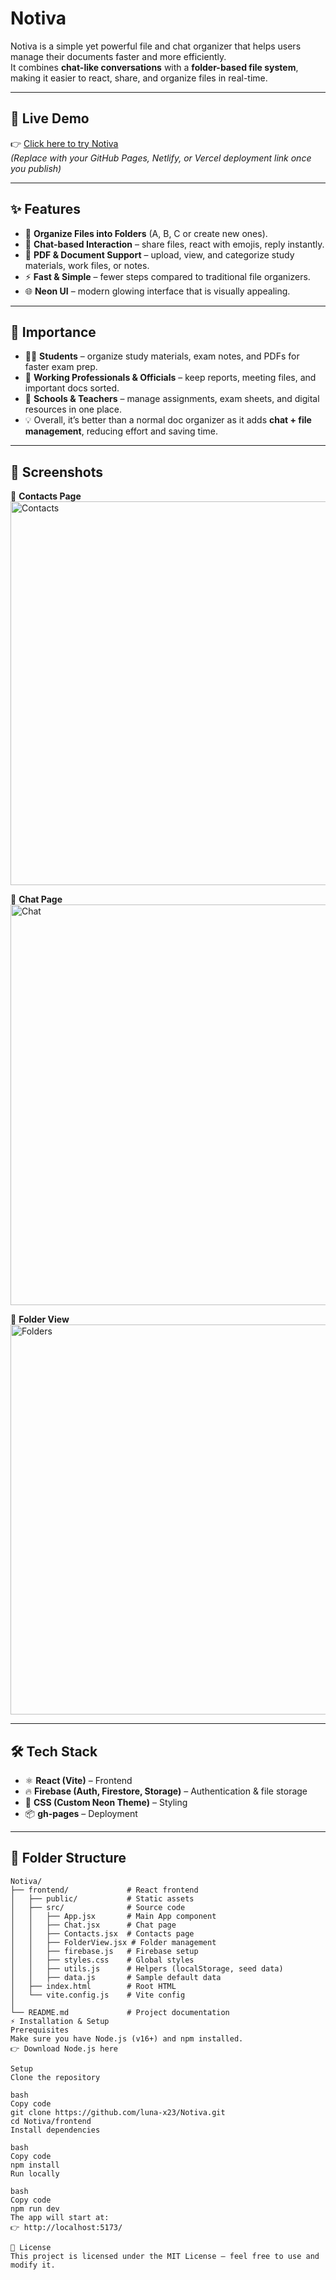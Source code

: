 # Notiva

Notiva is a simple yet powerful file and chat organizer that helps users manage their documents faster and more efficiently.  
It combines **chat-like conversations** with a **folder-based file system**, making it easier to react, share, and organize files in real-time.  

---

## 🚀 Live Demo  
👉 [Click here to try Notiva](https://your-deployment-link.com)  
*(Replace with your GitHub Pages, Netlify, or Vercel deployment link once you publish)*  

---

## ✨ Features
- 📂 **Organize Files into Folders** (A, B, C or create new ones).  
- 💬 **Chat-based Interaction** – share files, react with emojis, reply instantly.  
- 📑 **PDF & Document Support** – upload, view, and categorize study materials, work files, or notes.  
- ⚡ **Fast & Simple** – fewer steps compared to traditional file organizers.  
- 🌐 **Neon UI** – modern glowing interface that is visually appealing.  

---

## 🎯 Importance
- 👨‍🎓 **Students** – organize study materials, exam notes, and PDFs for faster exam prep.  
- 🏢 **Working Professionals & Officials** – keep reports, meeting files, and important docs sorted.  
- 🏫 **Schools & Teachers** – manage assignments, exam sheets, and digital resources in one place.  
- 💡 Overall, it’s better than a normal doc organizer as it adds **chat + file management**, reducing effort and saving time.  

---

## 📸 Screenshots
🔹 **Contacts Page**  
<img width="1344" height="614" alt="Contacts" src="https://github.com/user-attachments/assets/918d4991-d780-48ef-878a-6c54c467c240" />  

🔹 **Chat Page**  
<img width="1364" height="641" alt="Chat" src="https://github.com/user-attachments/assets/0d5d42ff-dffe-4818-bdd3-12f060a6c357" />  

🔹 **Folder View**  
<img width="1361" height="624" alt="Folders" src="https://github.com/user-attachments/assets/6afe8ec4-a159-412f-a3c7-f83f51fd7e5f" />  

---

## 🛠️ Tech Stack  
- ⚛️ **React (Vite)** – Frontend  
- 🔥 **Firebase (Auth, Firestore, Storage)** – Authentication & file storage  
- 🎨 **CSS (Custom Neon Theme)** – Styling  
- 📦 **gh-pages** – Deployment  

---

## 📂 Folder Structure  

```plaintext
Notiva/
├── frontend/             # React frontend
│   ├── public/           # Static assets
│   ├── src/              # Source code
│   │   ├── App.jsx       # Main App component
│   │   ├── Chat.jsx      # Chat page
│   │   ├── Contacts.jsx  # Contacts page
│   │   ├── FolderView.jsx # Folder management
│   │   ├── firebase.js   # Firebase setup
│   │   ├── styles.css    # Global styles
│   │   ├── utils.js      # Helpers (localStorage, seed data)
│   │   ├── data.js       # Sample default data
│   ├── index.html        # Root HTML
│   └── vite.config.js    # Vite config
│
└── README.md             # Project documentation
⚡ Installation & Setup
Prerequisites
Make sure you have Node.js (v16+) and npm installed.
👉 Download Node.js here

Setup
Clone the repository

bash
Copy code
git clone https://github.com/luna-x23/Notiva.git
cd Notiva/frontend
Install dependencies

bash
Copy code
npm install
Run locally

bash
Copy code
npm run dev
The app will start at:
👉 http://localhost:5173/

📜 License
This project is licensed under the MIT License – feel free to use and modify it.

